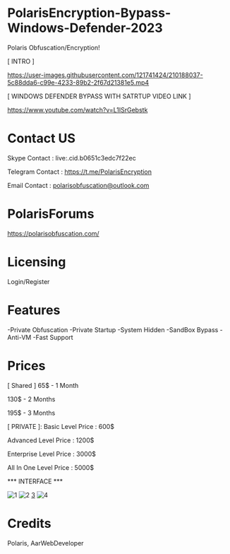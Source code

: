# PolarisEncryption-Bypass-Windows-Defender-2023
Polaris Obfuscation/Encryption!

[ INTRO ]



https://user-images.githubusercontent.com/121741424/210188037-5c88dda6-c99e-4233-89b2-2f67d21381e5.mp4



[ WINDOWS DEFENDER BYPASS WITH SATRTUP VIDEO LINK ]


https://www.youtube.com/watch?v=L1ISrGebstk



# Contact US
Skype Contact : live:.cid.b0651c3edc7f22ec


Telegram Contact :  https://t.me/PolarisEncryption




Email Contact : polarisobfuscation@outlook.com



# PolarisForums

https://polarisobfuscation.com/



# Licensing
Login/Register



# Features

-Private Obfuscation
-Private Startup
-System Hidden
-SandBox Bypass
-Anti-VM
-Fast Support


# Prices
[ Shared ]
65$ - 1 Month

130$ - 2 Months

195$ - 3 Months


[ PRIVATE  ]:
Basic Level Price : 600$

Advanced Level Price : 1200$

Enterprise Level Price : 3000$

All In One Level Price : 5000$




*** INTERFACE ***

![1](https://user-images.githubusercontent.com/121741424/210160711-8e1ab1d3-7c88-479e-9537-25a8359e1779.png)
![2](https://user-images.githubusercontent.com/121741424/210160712-8f44a0f2-dcdf-4d37-866e-18c8b7bfb757.png)
[3](https://user-images.githubusercontent.com/121741424/210160713-0ac2ec59-bea0-4bc1-ad23-3df90f12e602.png)
![4](https://user-images.githubusercontent.com/121741424/210160714-15f4dcdd-1ef1-42e9-9525-ab0d7fa2a4ce.png)


# Credits
Polaris, AarWebDeveloper

